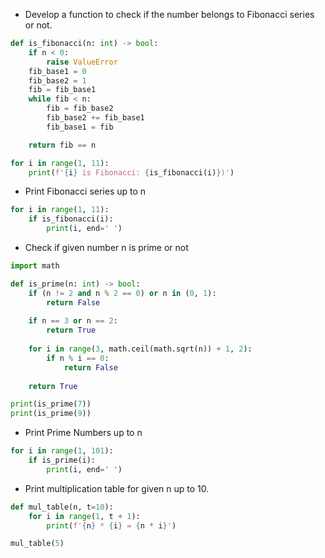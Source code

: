 * Develop a function to check if the number belongs to Fibonacci series or not.
```python
def is_fibonacci(n: int) -> bool:
    if n < 0:
        raise ValueError 
    fib_base1 = 0
    fib_base2 = 1
    fib = fib_base1
    while fib < n:
        fib = fib_base2
        fib_base2 += fib_base1
        fib_base1 = fib 

    return fib == n

for i in range(1, 11):
    print(f'{i} is Fibonacci: {is_fibonacci(i)})') 
```
* Print Fibonacci series up to n
```python
for i in range(1, 11):
    if is_fibonacci(i):
        print(i, end=' ')
```
* Check if given number n is prime or not

```python
import math

def is_prime(n: int) -> bool:
    if (n != 2 and n % 2 == 0) or n in (0, 1):
        return False
    
    if n == 3 or n == 2:
        return True
    
    for i in range(3, math.ceil(math.sqrt(n)) + 1, 2):
        if n % i == 0:
            return False
    
    return True

print(is_prime(7))
print(is_prime(9))
```
* Print Prime Numbers up to n

```python
for i in range(1, 101):
    if is_prime(i):
        print(i, end=' ')
```
* Print multiplication table for given n up to 10.
```python
def mul_table(n, t=10):
    for i in range(1, t + 1):
        print(f'{n} * {i} = {n * i}')

mul_table(5)
```